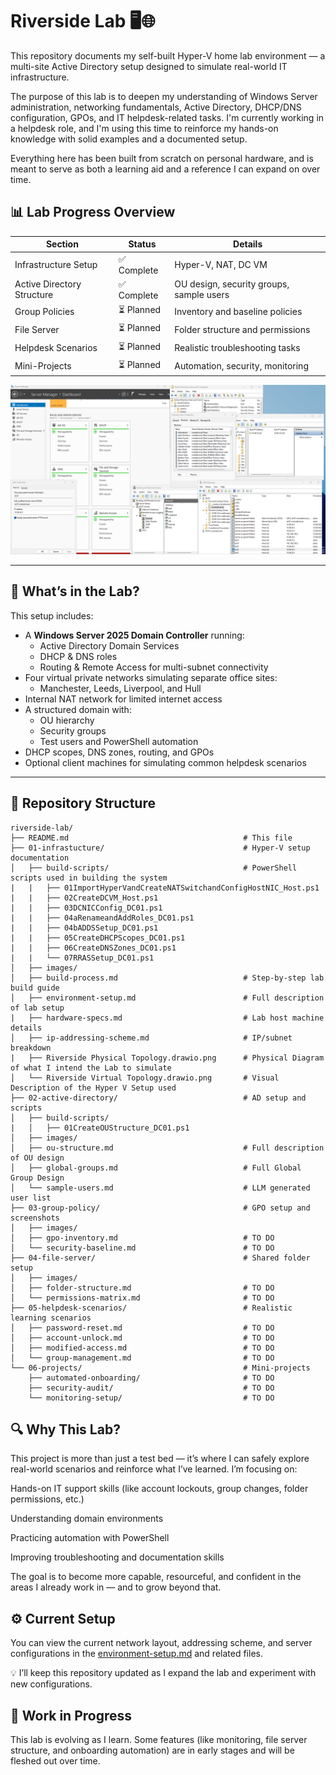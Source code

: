 # Riverside Lab 🖥️🌐

This repository documents my self-built Hyper-V home lab environment — a multi-site Active Directory setup designed to simulate real-world IT infrastructure. 

The purpose of this lab is to deepen my understanding of Windows Server administration, networking fundamentals, Active Directory, DHCP/DNS configuration, GPOs, and IT helpdesk-related tasks. I'm currently working in a helpdesk role, and I'm using this time to reinforce my hands-on knowledge with solid examples and a documented setup.

Everything here has been built from scratch on personal hardware, and is meant to serve as both a learning aid and a reference I can expand on over time.

## 📊 Lab Progress Overview

| Section                     | Status          | Details                                |
|-----------------------------|-----------------|----------------------------------------|
| Infrastructure Setup        | ✅ Complete     | Hyper-V, NAT, DC VM                    |
| Active Directory Structure  | ✅ Complete  | OU design, security groups, sample users    |
| Group Policies              | ⏳ Planned      | Inventory and baseline policies         |
| File Server                 | ⏳ Planned      | Folder structure and permissions        |
| Helpdesk Scenarios          | ⏳ Planned      | Realistic troubleshooting tasks         |
| Mini-Projects               | ⏳ Planned      | Automation, security, monitoring        |

![DC01](01-infrastucture/images/DC01.png)

---

## 🧰 What’s in the Lab?

This setup includes:

- A **Windows Server 2025 Domain Controller** running:
  - Active Directory Domain Services
  - DHCP & DNS roles
  - Routing & Remote Access for multi-subnet connectivity
- Four virtual private networks simulating separate office sites:
  - Manchester, Leeds, Liverpool, and Hull
- Internal NAT network for limited internet access
- A structured domain with:
  - OU hierarchy
  - Security groups
  - Test users and PowerShell automation
- DHCP scopes, DNS zones, routing, and GPOs
- Optional client machines for simulating common helpdesk scenarios

---

## 📁 Repository Structure

```plaintext
riverside-lab/
├── README.md                                       # This file
├── 01-infrastucture/                               # Hyper-V setup documentation
│   ├── build-scripts/                              # PowerShell scripts used in building the system
|   |   ├── 01ImportHyperVandCreateNATSwitchandConfigHostNIC_Host.ps1  
|   |   ├── 02CreateDCVM_Host.ps1
|   |   ├── 03DCNICConfig_DC01.ps1
|   |   ├── 04aRenameandAddRoles_DC01.ps1
|   |   ├── 04bADDSSetup_DC01.ps1
|   |   ├── 05CreateDHCPScopes_DC01.ps1
|   |   ├── 06CreateDNSZones_DC01.ps1
|   |   └── 07RRASSetup_DC01.ps1                    
│   ├── images/                                     
│   ├── build-process.md                            # Step-by-step lab build guide
│   ├── environment-setup.md                        # Full description of lab setup
|   ├── hardware-specs.md                           # Lab host machine details
│   ├── ip-addressing-scheme.md                     # IP/subnet breakdown
|   ├── Riverside Physical Topology.drawio.png      # Physical Diagram of what I intend the Lab to simulate
│   └── Riverside Virtual Topology.drawio.png       # Visual Description of the Hyper V Setup used
├── 02-active-directory/                            # AD setup and scripts
│   ├── build-scripts/
|   │   ├── 01CreateOUStructure_DC01.ps1
│   ├── images/
│   ├── ou-structure.md                             # Full description of OU design
│   ├── global-groups.md                            # Full Global Group Design
│   └── sample-users.md                             # LLM generated user list
├── 03-group-policy/                                # GPO setup and screenshots
│   ├── images/                            
│   ├── gpo-inventory.md                            # TO DO
│   └── security-baseline.md                        # TO DO
├── 04-file-server/                                 # Shared folder setup
│   ├── images/
│   ├── folder-structure.md                         # TO DO
│   └── permissions-matrix.md                       # TO DO
├── 05-helpdesk-scenarios/                          # Realistic learning scenarios
│   ├── password-reset.md                           # TO DO
│   ├── account-unlock.md                           # TO DO
│   ├── modified-access.md                          # TO DO
│   └── group-management.md                         # TO DO
└── 06-projects/                                    # Mini-projects
    ├── automated-onboarding/                       # TO DO
    ├── security-audit/                             # TO DO
    └── monitoring-setup/                           # TO DO
```

## 🔍 Why This Lab?

This project is more than just a test bed — it’s where I can safely explore real-world scenarios and reinforce what I’ve learned. I’m focusing on:

Hands-on IT support skills (like account lockouts, group changes, folder permissions, etc.)

Understanding domain environments

Practicing automation with PowerShell

Improving troubleshooting and documentation skills

The goal is to become more capable, resourceful, and confident in the areas I already work in — and to grow beyond that.

## ⚙️ Current Setup
You can view the current network layout, addressing scheme, and server configurations in the [environment-setup.md](01-infrastucture/environment-setup.md) and related files.

💡 I’ll keep this repository updated as I expand the lab and experiment with new configurations.

## 🚧 Work in Progress
This lab is evolving as I learn. Some features (like monitoring, file server structure, and onboarding automation) are in early stages and will be fleshed out over time.
